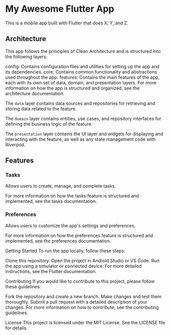 # My Awesome Flutter App
This is a mobile app built with Flutter that does X, Y, and Z.

## Architecture
This app follows the principles of Clean Architecture and is structured into the following layers:

config: Contains configuration files and utilities for setting up the app and its dependencies.
core: Contains common functionality and abstractions used throughout the app.
features: Contains the main features of the app, each with its own set of data, domain, and presentation layers.
For more information on how the app is structured and organized, see the architecture documentation.

The `data` layer contains data sources and repositories for retrieving and storing data related to the feature. 

The `domain` layer contains entities, use cases, and repository interfaces for defining the business logic of the feature. 

The `presentation` layer contains the UI layer and widgets for displaying and interacting with the feature, as well as any state management code with Riverpod.

## Features
### Tasks
Allows users to create, manage, and complete tasks.

For more information on how the tasks feature is structured and implemented, see the tasks documentation.

### Preferences
Allows users to customize the app's settings and preferences.

For more information on how the preferences feature is structured and implemented, see the preferences documentation.

Getting Started
To run the app locally, follow these steps:

Clone this repository.
Open the project in Android Studio or VS Code.
Run the app using a simulator or connected device.
For more detailed instructions, see the Flutter documentation.

Contributing
If you would like to contribute to this project, please follow these guidelines:

Fork the repository and create a new branch.
Make changes and test them thoroughly.
Submit a pull request with a detailed description of your changes.
For more information on how to contribute, see the contributing guidelines.

License
This project is licensed under the MIT License. See the LICENSE file for details.